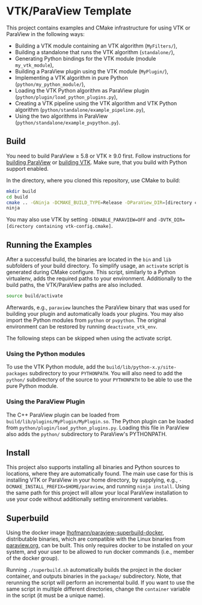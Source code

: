 # VTK/ParaView Template

This project contains examples and CMake infrastructure for using VTK or ParaView in the following ways:

*  Building a VTK module containing an VTK algorithm (`MyFilters/`),
*  Building a standalone that runs the VTK algorithm (`standalone/`),
*  Generating Python bindings for the VTK module (module `my_vtk_module`),
*  Building a ParaView plugin using the VTK module (`MyPlugin/`),
*  Implementing a VTK algorithm in pure Python (`python/my_python_module/`),
*  Loading the VTK Python algorithm as ParaView plugin (`python/plugin/load_python_plugins.py`),
*  Creating a VTK pipeline using the VTK algorithm and VTK Python algorithm (`python/standalone/example_pipeline.py`),
*  Using the two algorithms in ParaView (`python/standalone/example_pvpython.py`).

## Build

You need to build ParaView &ge; 5.8 or VTK &ge; 9.0 first. Follow instructions for [building ParaView](https://gitlab.kitware.com/paraview/paraview/-/blob/v5.9.0/Documentation/dev/build.md) or [building VTK](https://gitlab.kitware.com/vtk/vtk/-/blob/v9.0.1/Documentation/dev/build.md). Make sure, that you build with Python support enabled.

In the directory, where you cloned this repository, use CMake to build:
```bash
mkdir build
cd build
cmake .. -GNinja -DCMAKE_BUILD_TYPE=Release -DParaView_DIR=[directory containing paraview-config.cmake]
ninja
```
You may also use VTK by setting `-DENABLE_PARAVIEW=OFF` and `-DVTK_DIR=[directory containing vtk-config.cmake]`.

## Running the Examples

After a successful build, the binaries are located in the `bin` and `lib` subfolders of your build directory.
To simplify usage, an `activate` script is generated during CMake configure. This script, similarly to a Python virtualenv, adds the required paths to your environment. Additionally to the build paths, the VTK/ParaView paths are also included.
```bash
source build/activate
```
Afterwards, e.g., `paraview` launches the ParaView binary that was used for building your plugin and automatically loads your plugins. You may also import the Python modules from `python` or `pvpython`.
The original environment can be restored by running `deactivate_vtk_env`.

The following steps can be skipped when using the activate script.

### Using the Python modules

To use the VTK Python module, add the `build/lib/python-x.y/site-packages` subdirectory to your `PYTHONPATH`. You will also need to add the `python/` subdirectory of the source to your `PYTHONPATH` to be able to use the pure Python module.

### Using the ParaView Plugin

The C++ ParaView plugin can be loaded from `build/lib/plugins/MyPlugin/MyPlugin.so`. The Python plugin can be loaded from `python/plugin/load_python_plugins.py`. Loading this file in ParaView also adds the `python/` subdirectory to ParaView's PYTHONPATH.

## Install

This project also supports installing all binaries and Python sources to locations, where they are automatically found. The main use case for this is installing VTK or ParaView in your home directory, by supplying, e.g., `-DCMAKE_INSTALL_PREFIX=$HOME/paraview`, and running `ninja install`.
Using the same path for this project will allow your local ParaView installation to use your code without additionally setting environment variables.

## Superbuild

Using the docker image [lhofmann/paraview-superbuild-docker](https://github.com/lhofmann/paraview-superbuild-docker), distributable binaries, which are compatible with the Linux binaries from [paraview.org](https://www.paraview.org/), can be built. This only requires docker to be installed on your system, and your user to be allowed to run docker commands  (i.e., member of the docker group).

Running `./superbuild.sh` automatically builds the project in the docker container, and outputs binaries in the `package/` subdirectory.
Note, that rerunning the script will perform an incremental build. If you want to use the same script in multiple different directories, change the `container` variable in the script (it must be a unique name).